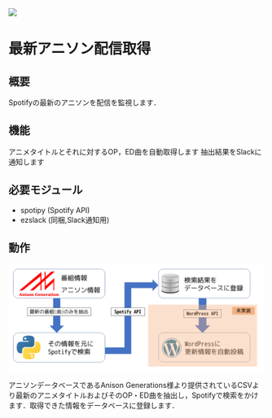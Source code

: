 ![](https://img.shields.io/badge/Python-3.7.1-brightgreen.svg?longCache=true&style=flat-square)

# 最新アニソン配信取得
## 概要
Spotifyの最新のアニソンを配信を監視します．

## 機能
アニメタイトルとそれに対するOP，ED曲を自動取得します
抽出結果をSlackに通知します

## 必要モジュール
- spotipy (Spotify API)
- ezslack (同梱,Slack通知用)

## 動作
![サンプル画像](img/flow.png)

アニソンデータベースであるAnison Generations様より提供されているCSVより最新のアニメタイトルおよびそのOP・ED曲を抽出し，Spotifyで検索をかけます．取得できた情報をデータベースに登録します．